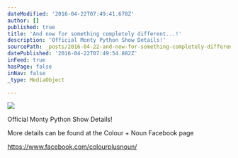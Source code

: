 ```yaml
---
dateModified: '2016-04-22T07:49:41.678Z'
author: []
published: true
title: 'And now for something completely different...!'
description: 'Official Monty Python Show Details!'
sourcePath: _posts/2016-04-22-and-now-for-something-completely-different.md
datePublished: '2016-04-22T07:49:54.882Z'
inFeed: true
hasPage: false
inNav: false
_type: MediaObject

---
```

![](https://the-grid-user-content.s3-us-west-2.amazonaws.com/2eaf4ba9-fb7b-4f40-a5e3-aa002621eabb.jpg)

Official Monty Python Show Details!

More details can be found at the Colour + Noun Facebook page

https://www.facebook.com/colourplusnoun/